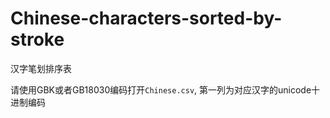 # Chinese-characters-sorted-by-stroke
汉字笔划排序表

请使用GBK或者GB18030编码打开`Chinese.csv`, 第一列为对应汉字的unicode十进制编码
